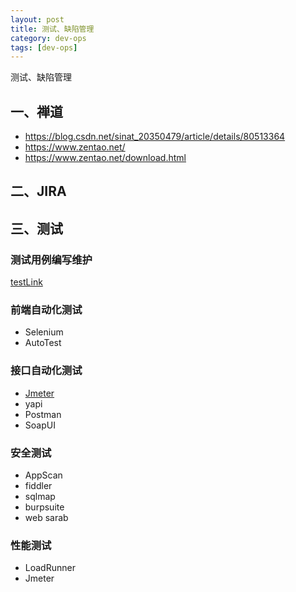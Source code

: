 ```yaml
---
layout: post
title: 测试、缺陷管理
category: dev-ops
tags: [dev-ops]
---
```


测试、缺陷管理

## 一、禅道 
- https://blog.csdn.net/sinat_20350479/article/details/80513364  
- https://www.zentao.net/  
- https://www.zentao.net/download.html  

## 二、JIRA 

## 三、测试 
### 测试用例编写维护
[testLink](http://www.testlink.org.cn/test)

### 前端自动化测试
- Selenium
- AutoTest

### 接口自动化测试
- [Jmeter](https://blog.csdn.net/zwc2xm/article/details/78854208)
- yapi
- Postman
- SoapUI

### 安全测试
- AppScan
- fiddler
- sqlmap
- burpsuite
- web sarab

### 性能测试
- LoadRunner
- Jmeter
